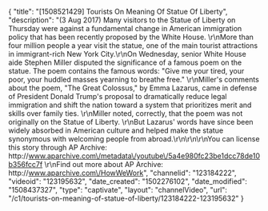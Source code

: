 {
    "title": "[1508521429] Tourists On Meaning Of Statue Of Liberty",
    "description": "(3 Aug 2017) Many visitors to the Statue of Liberty on Thursday were against a fundamental change in American immigration policy that has been recently proposed by the White House. \r\nMore than four million people a year visit the statue, one of the main tourist attractions in immigrant-rich New York City.\r\nOn Wednesday, senior White House aide Stephen Miller disputed the significance of a famous poem on the statue. The poem contains the famous words: \"Give me your tired, your poor, your huddled masses yearning to breathe free.\"   \r\nMiller's comments about the poem, \"The Great Colossus,\" by Emma Lazarus, came in defense of President Donald Trump's proposal to dramatically reduce legal immigration and shift the nation toward a system that prioritizes merit and skills over family ties. \r\nMiller noted, correctly, that the poem was not originally on the Statue of Liberty. \r\nBut Lazarus' words have since been widely absorbed in American culture and helped make the statue synonymous with welcoming people from abroad.\r\n\r\n\r\nYou can license this story through AP Archive: http:\/\/www.aparchive.com\/metadata\/youtube\/5a4e980fc23be1dcc78de10b356fcc7f \r\nFind out more about AP Archive: http:\/\/www.aparchive.com\/HowWeWork",
    "channelid": "123184222",
    "videoid": "123195632",
    "date_created": "1502276102",
    "date_modified": "1508437327",
    "type": "captivate",
    "layout": "channelVideo",
    "url": "\/c1\/tourists-on-meaning-of-statue-of-liberty\/123184222-123195632"
}